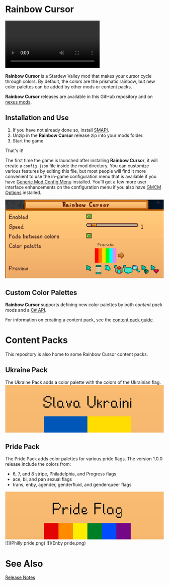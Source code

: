 # Rainbow Cursor

![video](title.mov)

**Rainbow Cursor** is a Stardew Valley mod that makes your cursor cycle
through colors.  By default, the colors are the prismatic rainbow, but new
color palettes can be added by other mods or content packs.

**Rainbow Cursor** releases are available in this GitHub repository and on
[nexus mods](https://www.nexusmods.com/stardewvalley/mods/15886).


## Installation and Use

1. If you have not already done so, install [SMAPI](https://smapi.io).
2. Unzip in the **Rainbow Cursor** release zip into your mods folder.
3. Start the game.

That's it!

The first time the game is launched after installing **Rainbow Cursor**,
it will create a `config.json` file inside the mod directory.  You can
customize various features by editing this file, but most people will find
it more convenient to use the in-game configuration menu that is available
if you have [Generic Mod Config
Menu](https://www.nexusmods.com/stardewvalley/mods/5098) installed.
You'll get a few more user interface enhancements on the configuration menu
if you also have [GMCM
Options](https://www.nexusmods.com/stardewvalley/mods/10505) installed.

![](config.png)

## Custom Color Palettes

**Rainbow Cursor** supports defining new color palettes by both _content
pack_ mods and a [C# API](../RainbowCursor/IRainbowCursorAPI.cs).

For information on creating a content pack, see the [content pack
guide](content-pack-guide.md).

# Content Packs

This repository is also home to some Rainbow Cursor content packs.

## Ukraine Pack

The Ukraine Pack adds a color palette with the colors of the Ukrainian
flag.
![](Ukraine.png)

## Pride Pack

The Pride Pack adds color palettes for various pride flags.  The version
1.0.0 release include the colors from:

* 6, 7, and 8 stripe, Philadelphia, and Progress flags
* ace, bi, and pan sexual flags
* trans, enby, agender, genderfluid, and genderqueer flags

![](pride.png)
![](Philly pride.png)
![](Enby pride.png)

# See Also

[Release Notes](release-notes.md)
